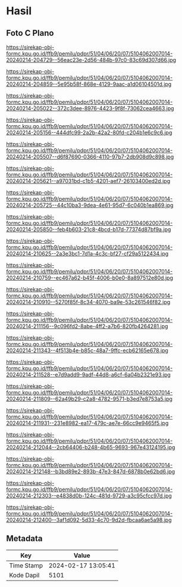 # Hasil

## Foto C Plano

https://sirekap-obj-formc.kpu.go.id/ffb9/pemilu/pdpr/51/04/06/20/07/5104062007014-20240214-204729--56eac23e-2d56-484b-97c0-83c69d307d66.jpg

https://sirekap-obj-formc.kpu.go.id/ffb9/pemilu/pdpr/51/04/06/20/07/5104062007014-20240214-204859--5e95b58f-868e-4129-9aac-a1d06104501d.jpg

https://sirekap-obj-formc.kpu.go.id/ffb9/pemilu/pdpr/51/04/06/20/07/5104062007014-20240214-205022--372c3dee-8976-4423-9f8f-73062cea4663.jpg

https://sirekap-obj-formc.kpu.go.id/ffb9/pemilu/pdpr/51/04/06/20/07/5104062007014-20240214-205156--444dfc99-2a2b-42a2-80fd-c204b1e6c9c6.jpg

https://sirekap-obj-formc.kpu.go.id/ffb9/pemilu/pdpr/51/04/06/20/07/5104062007014-20240214-205507--d6f87690-0366-4110-97b7-2db908d9c898.jpg

https://sirekap-obj-formc.kpu.go.id/ffb9/pemilu/pdpr/51/04/06/20/07/5104062007014-20240214-205621--a97031bd-c1b5-4201-aef7-26103400ed2d.jpg

https://sirekap-obj-formc.kpu.go.id/ffb9/pemilu/pdpr/51/04/06/20/07/5104062007014-20240214-205725--44c10ba3-9dea-4e61-95d7-6c040b1ea869.jpg

https://sirekap-obj-formc.kpu.go.id/ffb9/pemilu/pdpr/51/04/06/20/07/5104062007014-20240214-205850--feb4b603-21c8-4bcd-b17d-77374d87bf9a.jpg

https://sirekap-obj-formc.kpu.go.id/ffb9/pemilu/pdpr/51/04/06/20/07/5104062007014-20240214-210625--2a3e3bc1-7d1a-4c3c-bf27-cf29a5122434.jpg

https://sirekap-obj-formc.kpu.go.id/ffb9/pemilu/pdpr/51/04/06/20/07/5104062007014-20240214-210759--ec467a62-b45f-4006-b0e0-8a897512e80d.jpg

https://sirekap-obj-formc.kpu.go.id/ffb9/pemilu/pdpr/51/04/06/20/07/5104062007014-20240214-210910--5270f85f-8c34-4070-ba9e-53c261546f82.jpg

https://sirekap-obj-formc.kpu.go.id/ffb9/pemilu/pdpr/51/04/06/20/07/5104062007014-20240214-211156--9c096fd2-8abe-4ff2-a7b6-820fb4264281.jpg

https://sirekap-obj-formc.kpu.go.id/ffb9/pemilu/pdpr/51/04/06/20/07/5104062007014-20240214-211343--4f513b4e-b85c-48a7-9ffc-ecb62165e678.jpg

https://sirekap-obj-formc.kpu.go.id/ffb9/pemilu/pdpr/51/04/06/20/07/5104062007014-20240214-211528--e7d9add9-9adf-44d8-a6cf-6a04b2321e93.jpg

https://sirekap-obj-formc.kpu.go.id/ffb9/pemilu/pdpr/51/04/06/20/07/5104062007014-20240214-211809--62a49b29-c2a8-4782-9571-b3ed7e8753a5.jpg

https://sirekap-obj-formc.kpu.go.id/ffb9/pemilu/pdpr/51/04/06/20/07/5104062007014-20240214-211931--231e8982-ea17-479c-ae7e-66cc9e9465f5.jpg

https://sirekap-obj-formc.kpu.go.id/ffb9/pemilu/pdpr/51/04/06/20/07/5104062007014-20240214-212044--2cb64406-b248-4b65-9693-967e43124195.jpg

https://sirekap-obj-formc.kpu.go.id/ffb9/pemilu/pdpr/51/04/06/20/07/5104062007014-20240214-212148--b3bd89e2-893b-47e3-847d-6878b0e62bd6.jpg

https://sirekap-obj-formc.kpu.go.id/ffb9/pemilu/pdpr/51/04/06/20/07/5104062007014-20240214-212303--e4838d0b-124c-481d-9729-a3c95cfcc97d.jpg

https://sirekap-obj-formc.kpu.go.id/ffb9/pemilu/pdpr/51/04/06/20/07/5104062007014-20240214-212400--3af1d092-5d33-4c70-9d2d-fbcaa6ae5a98.jpg


## Metadata

| Key        | Value               |
| ---------- | ------------------- |
| Time Stamp | 2024-02-17 13:05:41 |
| Kode Dapil | 5101                |



